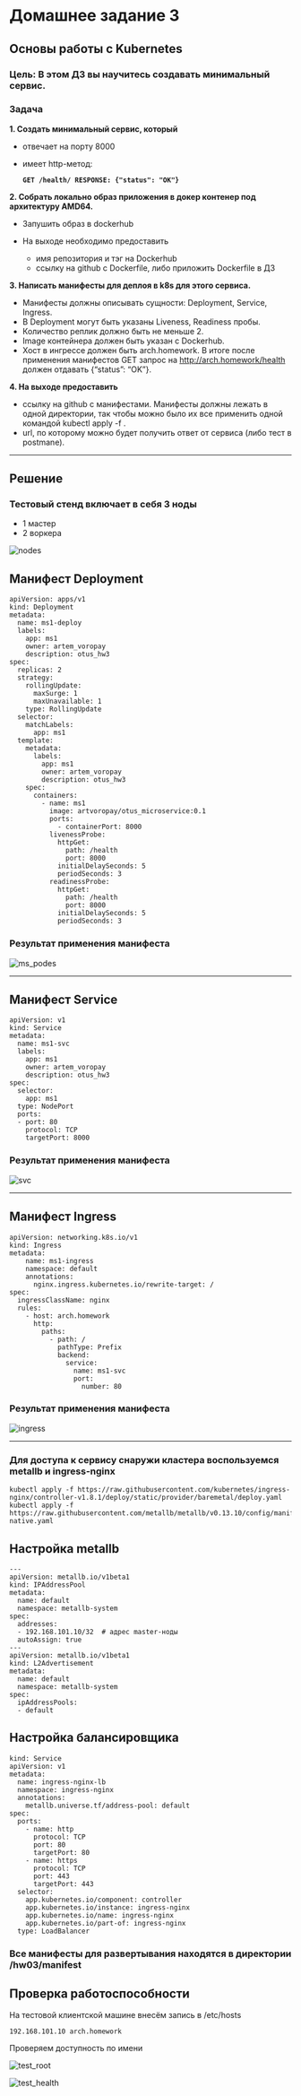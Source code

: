 # Домашнее задание 3

## Основы работы с Kubernetes
### Цель: В этом ДЗ вы научитесь создавать минимальный сервис. 

### Задача
**1. Создать минимальный сервис, который**

- отвечает на порту 8000
- имеет http-метод:

   **`GET /health/
    RESPONSE: {"status": "OK"}`**

**2. Cобрать локально образ приложения в докер контенер под архитектуру AMD64.**

- Запушить образ в dockerhub

- На выходе необходимо предоставить

    - имя репозитория и тэг на Dockerhub
    - ссылку на github c Dockerfile, либо приложить Dockerfile в ДЗ

**3. Написать манифесты для деплоя в k8s для этого сервиса.**

- Манифесты должны описывать сущности: Deployment, Service, Ingress.
- В Deployment могут быть указаны Liveness, Readiness пробы.
- Количество реплик должно быть не меньше 2. 
- Image контейнера должен быть указан с Dockerhub.
- Хост в ингрессе должен быть arch.homework. В итоге после применения манифестов GET запрос на http://arch.homework/health должен отдавать {“status”: “OK”}.

**4. На выходе предоставить**

- ссылку на github c манифестами. Манифесты должны лежать в одной директории, так чтобы можно было их все применить одной командой kubectl apply -f .
- url, по которому можно будет получить ответ от сервиса (либо тест в postmanе).
---


## Решение
### Тестовый стенд включает в себя 3 ноды
- 1 мастер
- 2 воркера

![nodes](./img/nodes.png)

## Манифест Deployment

```
apiVersion: apps/v1
kind: Deployment
metadata:
  name: ms1-deploy
  labels:
    app: ms1
    owner: artem_voropay
    description: otus_hw3
spec:
  replicas: 2
  strategy:
    rollingUpdate:
      maxSurge: 1
      maxUnavailable: 1
    type: RollingUpdate
  selector:
    matchLabels:
      app: ms1
  template:
    metadata:
      labels:
        app: ms1
        owner: artem_voropay
        description: otus_hw3
    spec:
      containers:
        - name: ms1
          image: artvoropay/otus_microservice:0.1
          ports:
            - containerPort: 8000
          livenessProbe:
            httpGet:
              path: /health
              port: 8000
            initialDelaySeconds: 5
            periodSeconds: 3
          readinessProbe:
            httpGet:
              path: /health
              port: 8000
            initialDelaySeconds: 5
            periodSeconds: 3
```
### Результат применения манифеста
![ms_podes](./img/ms_podes.png)


---
## Манифест Service

```
apiVersion: v1
kind: Service
metadata:
  name: ms1-svc
  labels:
    app: ms1
    owner: artem_voropay
    description: otus_hw3
spec:
  selector:
    app: ms1
  type: NodePort
  ports:
  - port: 80
    protocol: TCP
    targetPort: 8000
```
### Результат применения манифеста
![svc](./img/svc.png)

---
## Манифест Ingress

```
apiVersion: networking.k8s.io/v1
kind: Ingress
metadata:
    name: ms1-ingress
    namespace: default
    annotations:
      nginx.ingress.kubernetes.io/rewrite-target: /
spec:
  ingressClassName: nginx
  rules:
    - host: arch.homework
      http:
        paths:
          - path: /
            pathType: Prefix
            backend:
              service:
                name: ms1-svc
                port:
                  number: 80
```
### Результат применения манифеста
![ingress](./img/ingress.png)

---


### Для доступа к сервису снаружи кластера воспользуемся metallb и ingress-nginx

```
kubectl apply -f https://raw.githubusercontent.com/kubernetes/ingress-nginx/controller-v1.8.1/deploy/static/provider/baremetal/deploy.yaml
kubectl apply -f https://raw.githubusercontent.com/metallb/metallb/v0.13.10/config/manifests/metallb-native.yaml
```

## Настройка metallb
```
---
apiVersion: metallb.io/v1beta1
kind: IPAddressPool
metadata:
  name: default
  namespace: metallb-system
spec:
  addresses:
  - 192.168.101.10/32  # адрес master-ноды
  autoAssign: true
---
apiVersion: metallb.io/v1beta1
kind: L2Advertisement
metadata:
  name: default
  namespace: metallb-system
spec:
  ipAddressPools:
  - default
```


## Настройка балансировщика
```
kind: Service
apiVersion: v1
metadata:
  name: ingress-nginx-lb
  namespace: ingress-nginx
  annotations:
    metallb.universe.tf/address-pool: default
spec:
  ports:
    - name: http
      protocol: TCP
      port: 80
      targetPort: 80
    - name: https
      protocol: TCP
      port: 443
      targetPort: 443
  selector:
    app.kubernetes.io/component: controller
    app.kubernetes.io/instance: ingress-nginx
    app.kubernetes.io/name: ingress-nginx
    app.kubernetes.io/part-of: ingress-nginx
  type: LoadBalancer
```

### Все манифесты для развертывания находятся в директории /hw03/manifest

## Проверка работоспособности

На тестовой клиентской машине внесём запись в /etc/hosts

`192.168.101.10 arch.homework`

Проверяем доступность по имени

![test_root](./img/test_root.png)

![test_health](./img/test_health.png)